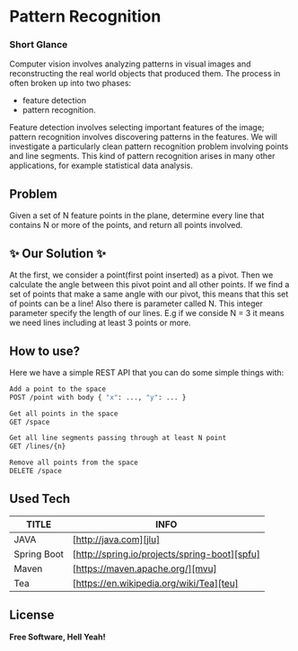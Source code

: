 # Pattern Recognition

### Short Glance
Computer vision involves analyzing patterns in visual images and reconstructing the real world objects that produced them. The process in often broken up into two phases:
- feature detection
- pattern recognition.

Feature detection involves selecting important features of the image; pattern recognition involves discovering patterns in the features.
We will investigate a particularly clean pattern recognition problem involving points and line segments.
This kind of pattern recognition arises in many other applications, for example statistical data analysis.

## Problem
Given a set of N feature points in the plane, determine every line that contains N or more of the points, and
return all points involved.

## ✨ Our Solution ✨
At the first, we consider a point(first point inserted) as a pivot.
Then we calculate the angle between this pivot point and all other points.
If we find a set of points that make a same angle with our pivot, this means that this set of points can be a line!
Also there is parameter called N. This integer parameter specify the length of our lines. E.g if we conside N = 3 it means  we need lines including at least 3 points or more.


## How to use?
Here we have a simple REST API that you can do some simple things with:

```sh
Add a point to the space
POST /point with body { "x": ..., "y": ... } 
```

```sh
Get all points in the space
GET /space
```

```sh
Get all line segments passing through at least N point
GET /lines/{n}
```

```sh
Remove all points from the space
DELETE /space
```

##  Used Tech

| TITLE | INFO |
| ------ | ------ |
| JAVA | [http://java.com][jlu] |
| Spring Boot | [http://spring.io/projects/spring-boot][spfu] |
| Maven | [https://maven.apache.org/][mvu] |
| Tea | [https://en.wikipedia.org/wiki/Tea][teu] |


## License


**Free Software, Hell Yeah!**

   [spfu]: <http://spring.io/projects/spring-boot>
   [jlu]: <https://java.com>
   [mvu]: <https://maven.apache.org/>
   [teu]: <https://en.wikipedia.org/wiki/Tea>
  